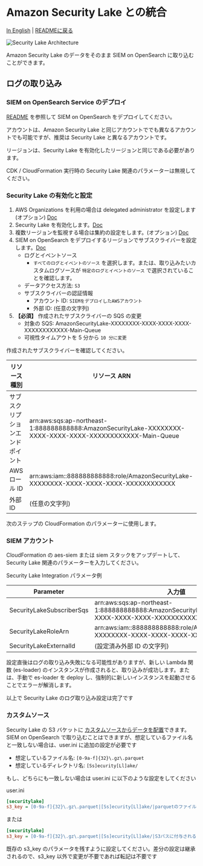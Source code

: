 # Amazon Security Lake との統合

[In English](securitylake.md) | [READMEに戻る](../README_ja.md)

![Security Lake Architecture](images/securitylake-arch.svg)

Amazon Security Lake のデータをそのまま SIEM on OpenSearch に取り込むことができます。

## ログの取り込み

### SIEM on OpenSearch Service のデプロイ

[README](../README_ja.md) を参照して SIEM on OpenSearch をデプロイしてください。

アカウントは、Amazon Security Lake と同じアカウントででも異なるアカウントでも可能ですが、推奨は Security Lake と異なるアカウントです。

リージョンは、Security Lake を有効化したリージョンと同じである必要があります。

CDK / CloudFormation 実行時の Security Lake 関連のパラメーターは無視してください。

### Security Lake の有効化と設定

1. AWS Organizations を利用の場合は delegated administrator を設定します (オプション) [Doc](https://docs.aws.amazon.com/security-lake/latest/userguide/multi-account-management.html)
1. Security Lake を有効化します。[Doc](https://docs.aws.amazon.com/security-lake/latest/userguide/getting-started.html)
1. 複数リージョンを監視する場合は集約の設定をします。(オプション) [Doc](https://docs.aws.amazon.com/security-lake/latest/userguide/manage-regions.html)
1. SIEM on OpenSearch をデプロイするリージョンでサブスクライバーを設定します。[Doc](https://docs.aws.amazon.com/security-lake/latest/userguide/subscriber-management.html)
    * ログとイベントソース
        * `すべてのログとイベントのソース` を選択します。または、取り込みたいカスタムログソースが `特定のログとイベントのソース` で選択されていることを確認します。
    * データアクセス方法: `S3`
    * サブスクライバーの認証情報
        * アカウント ID: `SIEMをデプロイしたAWSアカウント`
        * 外部 ID: (任意の文字列)
1. **【必須】** 作成されたサブスクライバーの SQS の変更
    * 対象の SQS: AmazonSecurityLake-XXXXXXXX-XXXX-XXXX-XXXX-XXXXXXXXXXXX-Main-Queue
    * 可視性タイムアウトを 5 分から `10 分に変更`

作成されたサブスクライバーを確認してください。

|リソース種別|リソース ARN|
|------|----------|
|サブスクリプションエンドポイント|arn:aws:sqs:ap-northeast-1:888888888888:AmazonSecurityLake-XXXXXXXX-XXXX-XXXX-XXXX-XXXXXXXXXXXX-Main-Queue|
|AWS ロール ID|arn:aws:iam::888888888888:role/AmazonSecurityLake-XXXXXXXX-XXXX-XXXX-XXXX-XXXXXXXXXXXX|
|外部 ID|(任意の文字列)|

次のステップの CloudFormation のパラメーターに使用します。

### SIEM アカウント

CloudFormation の aes-siem または siem スタックをアップデートして、Security Lake 関連のパラメーターを入力してください。

Security Lake Integration パラメータ例

|Parameter|入力値|
|------|----------|
|SecurityLakeSubscriberSqs|arn:aws:sqs:ap-northeast-1:888888888888:AmazonSecurityLake-XXXXXXXX-XXXX-XXXX-XXXX-XXXXXXXXXXXX-Main-Queue|
|SecurityLakeRoleArn|arn:aws:iam::888888888888:role/AmazonSecurityLake-XXXXXXXX-XXXX-XXXX-XXXX-XXXXXXXXXXXX|
|SecurityLakeExternalId|(設定済み外部 ID の文字列)|

設定直後はログの取り込み失敗になる可能性がありますが、新しい Lambda 関数 (es-loader) のインスタンスが作成されると、取り込みが成功します。または、手動で es-loader を deploy し、強制的に新しいインスタンスを起動させることでエラーが解消します。

以上で Security Lake のログ取り込み設定は完了です

### カスタムソース

Security Lake の S3 バケットに [カスタムソースからデータを配置](https://docs.aws.amazon.com/ja_jp/security-lake/latest/userguide/custom-sources.html)できます。SIEM on OpenSearch で取り込むことはできますが、想定しているファイル名と一致しない場合は、user.ini に追加の設定が必要です

* 想定しているファイル名: `[0-9a-f]{32}\.gz\.parquet`
* 想定しているディレクトリ名: `[Ss]ecurity[Ll]ake/`

もし、どちらにも一致しない場合は user.ini に以下のような設定をしてください

user.ini

```ini
[securitylake]
s3_key = [0-9a-f]{32}\.gz\.parquet|[Ss]ecurity[Ll]ake/|parquetのファイル名
```

または

```ini
[securitylake]
s3_key = [0-9a-f]{32}\.gz\.parquet|[Ss]ecurity[Ll]ake/|S3パスに付与されるサービス名
```

既存の s3_key のパラメータを残すように設定してください。差分の設定は継承されるので、s3_key 以外で変更が不要であれば転記は不要です
